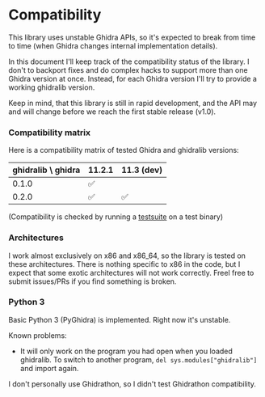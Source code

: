 # Compatibility

This library uses unstable Ghidra APIs, so it's expected to break from time to time
(when Ghidra changes internal implementation details).

In this document I'll keep track of the compatibility status of the library. I don't
to backport fixes and do complex hacks to support more than one Ghidra version at once.
Instead, for each Ghidra version I'll try to provide a working ghidralib version.

Keep in mind, that this library is still in rapid development, and the API may and will
change before we reach the first stable release (v1.0).

### Compatibility matrix

Here is a compatibility matrix of tested Ghidra and ghidralib versions:

ghidralib \ ghidra  | 11.2.1  | 11.3 (dev) |
--------------------|---------| -----------|
0.1.0               | ✅      |            |
0.2.0               | ✅      | ✅         |

(Compatibility is checked by running a [testsuite](https://github.com/msm-code/ghidralib/blob/master/tests/ghidralib_test.py)
on a test binary)

### Architectures

I work almost exclusively on x86 and x86_64, so the library is tested
on these architectures. There is nothing specific to x86 in the code,
but I expect that some exotic architectures will not work correctly.
Freel free to submit issues/PRs if you find something is broken.

### Python 3

Basic Python 3 (PyGhidra) is implemented. Right now it's unstable.

Known problems:

* It will only work on the program you had open when you loaded ghidralib.
  To switch to another program, `del sys.modules["ghidralib"]` and import again.

I don't personally use Ghidrathon, so I didn't test Ghidrathon compatibility.
